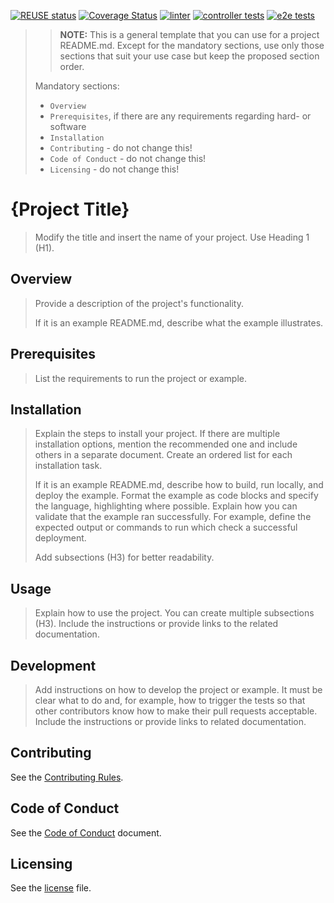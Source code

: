 [![REUSE status](https://api.reuse.software/badge/github.com/kyma-project/kim-snatch)](https://api.reuse.software/info/github.com/kyma-project/kim-snatch)
[![Coverage Status](https://coveralls.io/repos/github/kyma-project/kim-snatch/badge.svg?branch=main)](https://coveralls.io/github/kyma-project/kim-snatch?branch=main)
[![linter](https://badgen.net/github/checks/kyma-project/kim-snatch/main/run-linter)](https://github.com/kyma-project/kim-snatch/actions/workflows/lint.yml)
[![controller tests](https://badgen.net/github/checks/kyma-project/kim-snatch/main/controller-tests)](https://github.com/kyma-project/kim-snatch/actions/workflows/tests.yml)
[![e2e tests](https://badgen.net/github/checks/kyma-project/kim-snatch/main/e2e-tests)](https://github.com/kyma-project/kim-snatch/actions/workflows/tests.yml)
> > **NOTE:** This is a general template that you can use for a project README.md. Except for the mandatory sections, use only those sections that suit your use case but keep the proposed section order.
>
> Mandatory sections:
> - `Overview`
> - `Prerequisites`, if there are any requirements regarding hard- or software
> - `Installation`
> - `Contributing` - do not change this!
> - `Code of Conduct` - do not change this!
> - `Licensing` - do not change this!

# {Project Title}
<!--- mandatory --->
> Modify the title and insert the name of your project. Use Heading 1 (H1).

## Overview
<!--- mandatory section --->

> Provide a description of the project's functionality.
>
> If it is an example README.md, describe what the example illustrates.

## Prerequisites

> List the requirements to run the project or example.

## Installation

> Explain the steps to install your project. If there are multiple installation options, mention the recommended one and include others in a separate document. Create an ordered list for each installation task.
>
> If it is an example README.md, describe how to build, run locally, and deploy the example. Format the example as code blocks and specify the language, highlighting where possible. Explain how you can validate that the example ran successfully. For example, define the expected output or commands to run which check a successful deployment.
>
> Add subsections (H3) for better readability.

## Usage

> Explain how to use the project. You can create multiple subsections (H3). Include the instructions or provide links to the related documentation.

## Development

> Add instructions on how to develop the project or example. It must be clear what to do and, for example, how to trigger the tests so that other contributors know how to make their pull requests acceptable. Include the instructions or provide links to related documentation.

## Contributing
<!--- mandatory section - do not change this! --->

See the [Contributing Rules](CONTRIBUTING.md).

## Code of Conduct
<!--- mandatory section - do not change this! --->

See the [Code of Conduct](CODE_OF_CONDUCT.md) document.

## Licensing
<!--- mandatory section - do not change this! --->

See the [license](./LICENSE) file.
